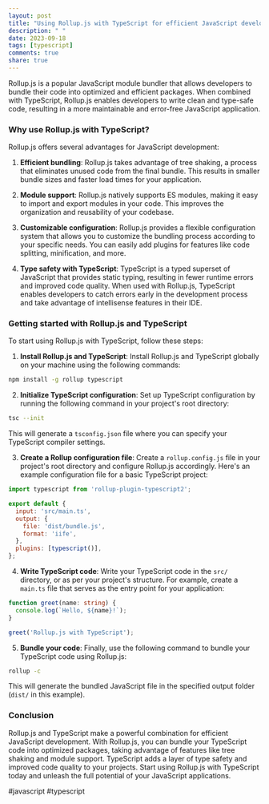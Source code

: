 ```yaml
---
layout: post
title: "Using Rollup.js with TypeScript for efficient JavaScript development"
description: " "
date: 2023-09-18
tags: [typescript]
comments: true
share: true
---
```


Rollup.js is a popular JavaScript module bundler that allows developers to bundle their code into optimized and efficient packages. When combined with TypeScript, Rollup.js enables developers to write clean and type-safe code, resulting in a more maintainable and error-free JavaScript application.

### Why use Rollup.js with TypeScript?

Rollup.js offers several advantages for JavaScript development:

1. **Efficient bundling**: Rollup.js takes advantage of tree shaking, a process that eliminates unused code from the final bundle. This results in smaller bundle sizes and faster load times for your application.

2. **Module support**: Rollup.js natively supports ES modules, making it easy to import and export modules in your code. This improves the organization and reusability of your codebase.

3. **Customizable configuration**: Rollup.js provides a flexible configuration system that allows you to customize the bundling process according to your specific needs. You can easily add plugins for features like code splitting, minification, and more.

4. **Type safety with TypeScript**: TypeScript is a typed superset of JavaScript that provides static typing, resulting in fewer runtime errors and improved code quality. When used with Rollup.js, TypeScript enables developers to catch errors early in the development process and take advantage of intellisense features in their IDE.

### Getting started with Rollup.js and TypeScript

To start using Rollup.js with TypeScript, follow these steps:

1. **Install Rollup.js and TypeScript**: Install Rollup.js and TypeScript globally on your machine using the following commands:

```bash
npm install -g rollup typescript
```

2. **Initialize TypeScript configuration**: Set up TypeScript configuration by running the following command in your project's root directory:

```bash
tsc --init
```

This will generate a `tsconfig.json` file where you can specify your TypeScript compiler settings.

3. **Create a Rollup configuration file**: Create a `rollup.config.js` file in your project's root directory and configure Rollup.js accordingly. Here's an example configuration file for a basic TypeScript project:

```javascript
import typescript from 'rollup-plugin-typescript2';

export default {
  input: 'src/main.ts',
  output: {
    file: 'dist/bundle.js',
    format: 'iife',
  },
  plugins: [typescript()],
};
```

4. **Write TypeScript code**: Write your TypeScript code in the `src/` directory, or as per your project's structure. For example, create a `main.ts` file that serves as the entry point for your application:

```typescript
function greet(name: string) {
  console.log(`Hello, ${name}!`);
}

greet('Rollup.js with TypeScript');
```

5. **Bundle your code**: Finally, use the following command to bundle your TypeScript code using Rollup.js:

```bash
rollup -c
```

This will generate the bundled JavaScript file in the specified output folder (`dist/` in this example).

### Conclusion

Rollup.js and TypeScript make a powerful combination for efficient JavaScript development. With Rollup.js, you can bundle your TypeScript code into optimized packages, taking advantage of features like tree shaking and module support. TypeScript adds a layer of type safety and improved code quality to your projects. Start using Rollup.js with TypeScript today and unleash the full potential of your JavaScript applications.

#javascript #typescript